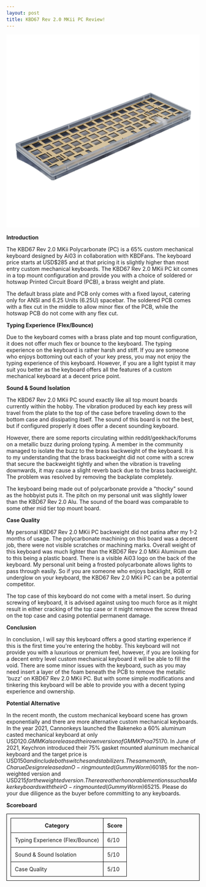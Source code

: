 ```yaml
---
layout: post
title: KBD67 Rev 2.0 MKii PC Review!
---
```


![_config.yml](https://raw.githubusercontent.com/TeeheeTypes/TeeheeTypes.github.io/master/images/KBD67%20Rev%202.0%20MKii%20Polycarb%20Rev1.jpeg.png)

**Introduction**

The KBD67 Rev 2.0 MKii Polycarbonate (PC) is a 65% custom mechanical keyboard designed by Ai03 in collaboration with KBDFans. The keyboard price starts at USD$285 and at that pricing it is slightly higher than most entry custom mechanical keyboards. The KBD67 Rev 2.0 MKii PC kit comes in a top mount configuration and provide you with a choice of soldered or hotswap Printed Circuit Board (PCB), a brass weight and plate. 

The default brass plate and PCB only comes with a fixed layout, catering only for ANSI and 6.25 Units (6.25U) spacebar. The soldered PCB comes with a flex cut in the middle to allow minor flex of the PCB, while the hotswap PCB do not come with any flex cut.

**Typing Experience (Flex/Bounce)**

Due to the keyboard comes with a brass plate and top mount configuration, it does not offer much flex or bounce to the keyboard. The typing experience on the keyboard is rather harsh and stiff. If you are someone who enjoys bottoming out each of your key press, you may not enjoy the typing experience of this keyboard. However, if you are a light typist it may suit you better as the keyboard offers all the features of a custom mechanical keyboard at a decent price point.

**Sound & Sound Isolation**

The KBD67 Rev 2.0 MKii PC sound exactly like all top mount boards currently within the hobby. The vibration produced by each key press will travel from the plate to the top of the case before traveling down to the bottom case and dissipating itself. The sound of this board is not the best, but if configured properly it does offer a decent sounding keyboard.

However, there are some reports circulating within reddit/geekhack/forums on a metallic buzz during prolong typing. A member in the community managed to isolate the buzz to the brass backweight of the keyboard. It is to my understanding that the brass backweight did not come with a screw that secure the backweight tightly and when the vibration is traveling downwards, it may cause a slight reverb back due to the brass backweight. The problem was resolved by removing the backplate completely.

The keyboard being made out of polycarbonate provide a "thocky" sound as the hobbyist puts it. The pitch on my personal unit was slightly lower than the KBD67 Rev 2.0 Alu. The sound of the board was comparable to some other mid tier top mount board.

**Case Quality**

My personal KBD67 Rev 2.0 MKii PC backweight did not patina after my 1-2 months of usage. The polycarbonate machining on this board was a decent job, there were not visible scratches or machining marks. Overall weight of this keyboard was much lighter than the KBD67 Rev 2.0 MKii Aluminum due to this being a plastic board. There is a visible Ai03 logo on the back of the keyboard. My personal unit being a frosted polycarbonate allows lights to pass through easily. So if you are someone who enjoys backlight, RGB or underglow on your keyboard, the KBD67 Rev 2.0 MKii PC can be a potential competitor. 

The top case of this keyboard do not come with a metal insert. So during screwing of keyboard, it is advised against using too much force as it might result in either cracking of the top case or it might remove the screw thread on the top case and casing potential permanent damage.

**Conclusion**

In conclusion, I will say this keyboard offers a good starting experience if this is the first time you're entering the hobby. This keyboard will not provide you with a luxurious or premium feel, however, if you are looking for a decent entry level custom mechanical keyboard it will be able to fill the void. There are some minor issues with the keyboard, such as you may need insert a layer of the foam beneath the PCB to remove the metallic 'buzz' on KBD67 Rev 2.0 MKii PC. But with some simple modifications and tinkering this keyboard will be able to provide you with a decent typing experience and ownership.

**Potential Alternative**

In the recent month, the custom mechanical keyboard scene has grown exponentially and there are more alternative custom mechanical keyboards. In the year 2021, Cannonkeys launched the Bakeneko a 60% aluminum casted mechanical keyboard at only USD$120. GMMK also released their own version of GMMK Pro a 75% gasket mounted aluminum mechanical keyboard at USD$170. In June of 2021, Keychron introduced their 75% gasket mounted aluminum mechanical keyboard and the target price is USD$150 and include both switches and stabilizers. The same month, Charue Design released an O-ring mounted (Gummy Worm) 60% CNC aluminum mechanical keyboard at USD$185 for the non-weighted version and USD$215 for the weighted version. There are other honorable mentions such as Makerkeyboards with their O-ring mounted (Gummy Worm) 65% CNC aluminum mechanical keyboard at USD$215. Please do your due diligence as the buyer before committing to any keyboards.


**Scoreboard**

<html>
  <head>
    <title>KBD67 Rev 2.0 MKii Polycarbonate</title>
    <style>
      table,
      th,
      td {
        padding: 10px;
        border: 1px solid black;
        border-collapse: collapse;
      }
    </style>
  </head>
  <body>
    <table>
      <tr>
        <th>Category</th>
        <th>Score</th>
      </tr>
      <tr>
        <td>Typing Experience (Flex/Bounce)</td>
        <td>6/10</td>
      </tr>
      <tr>
        <td>Sound & Sound Isolation</td>
        <td>5/10</td>
      </tr>
      <tr>
        <td>Case Quality</td>
        <td>5/10</td>
      </tr>
    </table>
  </body>
</html>



